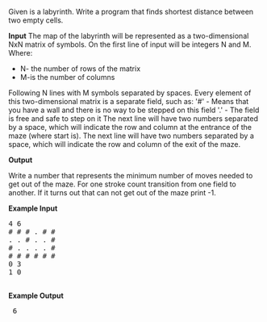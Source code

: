 Given is a labyrinth. Write a program that finds shortest distance between two empty cells.

<b>Input</b>
The map of the labyrinth will be represented as a two-dimensional NxN matrix of symbols.
On the first line of input will be integers N and M. Where:
- N- the number of rows of the matrix
- M-is the number of columns

Following N lines with M symbols separated by spaces.
 Every element of this two-dimensional matrix is ​​a separate field, such as:
'#' - Means that you have a wall and there is no way to be stepped on this field
'.' - The field is free and safe to step on it
The next line will have two numbers separated by a space, which will indicate the row and column at the entrance
 of the maze (where start is).
The next line will have two numbers separated by a space, which will indicate the row and column of the exit of the maze.

<b>Output</b>

Write a number that represents the minimum number of moves needed to get out of the maze.
 For one stroke count transition from one field to another. If it turns out that 
 can not get out of the maze print -1.
 
 <b>Example Input</b>
 <pre>
4 6
# # # . # #
. . # . . #
# . . . . #
# # # # # #
0 3
1 0
 </pre>
 
 <b>Example Output</b>
 <pre>
 6
 </pre>
 